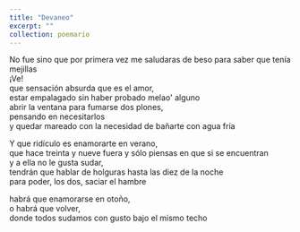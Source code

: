 ```yaml
---
title: "Devaneo"
excerpt: ""
collection: poemario
---
```


<p>
No fue sino que por primera vez me saludaras de beso para saber que tenía mejillas<br>
¡Ve!<br>
que sensación absurda que es el amor, <br>
estar empalagado sin haber probado melao' alguno<br>
abrir la ventana para fumarse dos plones, <br>
pensando en necesitarlos <br>
y quedar mareado con la necesidad de bañarte con agua fría<br> 
</p>
<p>
Y que ridículo es enamorarte en verano, <br>
que hace treinta y nueve fuera y sólo piensas en que si se encuentran<br>
y a ella no le gusta sudar, <br>
tendrán que hablar de holguras hasta las diez de la noche <br>
para poder, los dos, saciar el hambre<br>
</p>
<p>
habrá que enamorarse en otoño, <br>
o habrá que volver, <br>
donde todos sudamos con gusto bajo el mismo techo<br>
</p>
